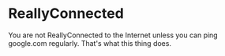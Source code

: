 ReallyConnected
===============

You are not ReallyConnected to the Internet unless you can ping google.com regularly. That's what this thing does.
